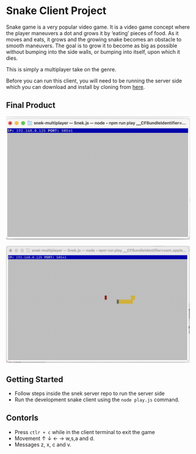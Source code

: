 # Snake Client Project

Snake game is a very popular video game. It is a video game concept where the player maneuvers a dot and grows it by ‘eating’ pieces of food. As it moves and eats, it grows and the growing snake becomes an obstacle to smooth maneuvers. The goal is to grow it to become as big as possible without bumping into the side walls, or bumping into itself, upon which it dies.

This is simply a multiplayer take on the genre.

Before you can run this client, you will need to be running the server side which you can download and install by cloning from [here](https://github.com/lighthouse-labs/snek-multiplayer). 

## Final Product

!["Initialization of the server side of the appliation prior to connection to the client"](./img/Screen%20Shot%202022-09-08%20at%207.04.11%20PM.png)

!["Application following the connection of the client to the server"](./img/Screen%20Shot%202022-09-08%20at%207.09.33%20PM.png)


## Getting Started

- Follow steps inside the snek server repo to run the server side
- Run the development snake client using the `node play.js` command.

## Contorls
- Press  `ctlr + c` while in the client terminal to exit the game
- Movement ↑ ↓ ← →  w,s,a and d.
- Messages z, x, c and v.